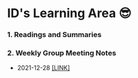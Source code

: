 # ID's Learning Area 😎

### 1. Readings and Summaries


### 2. Weekly Group Meeting Notes 

- 2021-12-28 [[LINK]](weekly_meeting/20211228.md)
